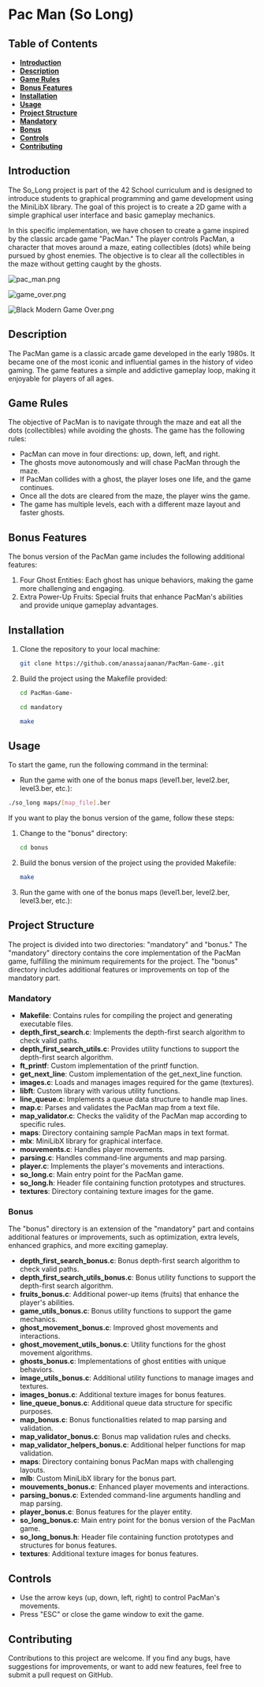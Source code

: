 # Pac Man (So Long)

## **Table of Contents**

- **[Introduction](#introduction)**
- **[Description](#description)**
- **[Game Rules](#game-rules)**
- **[Bonus Features](#bonus-features)**
- **[Installation](#installation)**
- **[Usage](#usage)**
- **[Project Structure](#project-structure)**
- **[Mandatory](#mandatory)**
- **[Bonus](#bonus)**
- **[Controls](#controls)**
- **[Contributing](#contributing)**

## **Introduction**

The So_Long project is part of the 42 School curriculum and is designed to introduce students to graphical programming and game development using the MiniLibX library. The goal of this project is to create a 2D game with a simple graphical user interface and basic gameplay mechanics.

In this specific implementation, we have chosen to create a game inspired by the classic arcade game "PacMan." The player controls PacMan, a character that moves around a maze, eating collectibles (dots) while being pursued by ghost enemies. The objective is to clear all the collectibles in the maze without getting caught by the ghosts.


![pac_man.png](./Readme/pacman.png)

![game_over.png](./Readme/win.png)

![Black Modern Game Over.png](./Readme/game_over.png)


## **Description**

The PacMan game is a classic arcade game developed in the early 1980s. It became one of the most iconic and influential games in the history of video gaming. The game features a simple and addictive gameplay loop, making it enjoyable for players of all ages.

## **Game Rules**

The objective of PacMan is to navigate through the maze and eat all the dots (collectibles) while avoiding the ghosts. The game has the following rules:

- PacMan can move in four directions: up, down, left, and right.
- The ghosts move autonomously and will chase PacMan through the maze.
- If PacMan collides with a ghost, the player loses one life, and the game continues.
- Once all the dots are cleared from the maze, the player wins the game.
- The game has multiple levels, each with a different maze layout and faster ghosts.

## **Bonus Features**

The bonus version of the PacMan game includes the following additional features:

1. Four Ghost Entities: Each ghost has unique behaviors, making the game more challenging and engaging.
2. Extra Power-Up Fruits: Special fruits that enhance PacMan's abilities and provide unique gameplay advantages.




## **Installation**

1. Clone the repository to your local machine:
    
    ```bash
    git clone https://github.com/anassajaanan/PacMan-Game-.git
    ```
    
2. Build the project using the Makefile provided:
    
    ```bash
    cd PacMan-Game-
    ```
	```bash
    cd mandatory
	```
	```bash
	make
    ```

## **Usage**

To start the game, run the following command in the terminal:

- Run the game with one of the bonus maps (level1.ber, level2.ber, level3.ber, etc.):


```bash
./so_long maps/[map_file].ber
```

If you want to play the bonus version of the game, follow these steps:

1. Change to the "bonus" directory:
    
    ```bash
    cd bonus
    ```
    
2. Build the bonus version of the project using the provided Makefile:
    
    ```bash
    make
    ```
    
3. Run the game with one of the bonus maps (level1.ber, level2.ber, level3.ber, etc.):
## **Project Structure**

The project is divided into two directories: "mandatory" and "bonus." The "mandatory" directory contains the core implementation of the PacMan game, fulfilling the minimum requirements for the project. The "bonus" directory includes additional features or improvements on top of the mandatory part.

### **Mandatory**

- **Makefile**: Contains rules for compiling the project and generating executable files.
- **depth_first_search.c**: Implements the depth-first search algorithm to check valid paths.
- **depth_first_search_utils.c**: Provides utility functions to support the depth-first search algorithm.
- **ft_printf**: Custom implementation of the printf function.
- **get_next_line**: Custom implementation of the get_next_line function.
- **images.c**: Loads and manages images required for the game (textures).
- **libft**: Custom library with various utility functions.
- **line_queue.c**: Implements a queue data structure to handle map lines.
- **map.c**: Parses and validates the PacMan map from a text file.
- **map_validator.c**: Checks the validity of the PacMan map according to specific rules.
- **maps**: Directory containing sample PacMan maps in text format.
- **mlx**: MiniLibX library for graphical interface.
- **mouvements.c**: Handles player movements.
- **parsing.c**: Handles command-line arguments and map parsing.
- **player.c**: Implements the player's movements and interactions.
- **so_long.c**: Main entry point for the PacMan game.
- **so_long.h**: Header file containing function prototypes and structures.
- **textures**: Directory containing texture images for the game.

### **Bonus**

The "bonus" directory is an extension of the "mandatory" part and contains additional features or improvements, such as optimization, extra levels, enhanced graphics, and more exciting gameplay.

- **depth_first_search_bonus.c**: Bonus depth-first search algorithm to check valid paths.
- **depth_first_search_utils_bonus.c**: Bonus utility functions to support the depth-first search algorithm.
- **fruits_bonus.c**: Additional power-up items (fruits) that enhance the player's abilities.
- **game_utils_bonus.c**: Bonus utility functions to support the game mechanics.
- **ghost_movement_bonus.c**: Improved ghost movements and interactions.
- **ghost_movement_utils_bonus.c**: Utility functions for the ghost movement algorithms.
- **ghosts_bonus.c**: Implementations of ghost entities with unique behaviors.
- **image_utils_bonus.c**: Additional utility functions to manage images and textures.
- **images_bonus.c**: Additional texture images for bonus features.
- **line_queue_bonus.c**: Additional queue data structure for specific purposes.
- **map_bonus.c**: Bonus functionalities related to map parsing and validation.
- **map_validator_bonus.c**: Bonus map validation rules and checks.
- **map_validator_helpers_bonus.c**: Additional helper functions for map validation.
- **maps**: Directory containing bonus PacMan maps with challenging layouts.
- **mlb**: Custom MiniLibX library for the bonus part.
- **mouvements_bonus.c**: Enhanced player movements and interactions.
- **parsing_bonus.c**: Extended command-line arguments handling and map parsing.
- **player_bonus.c**: Bonus features for the player entity.
- **so_long_bonus.c**: Main entry point for the bonus version of the PacMan game.
- **so_long_bonus.h**: Header file containing function prototypes and structures for bonus features.
- **textures**: Additional texture images for bonus features.

## **Controls**

- Use the arrow keys (up, down, left, right) to control PacMan's movements.
- Press "ESC" or close the game window to exit the game.

## **Contributing**

Contributions to this project are welcome. If you find any bugs, have suggestions for improvements, or want to add new features, feel free to submit a pull request on GitHub.